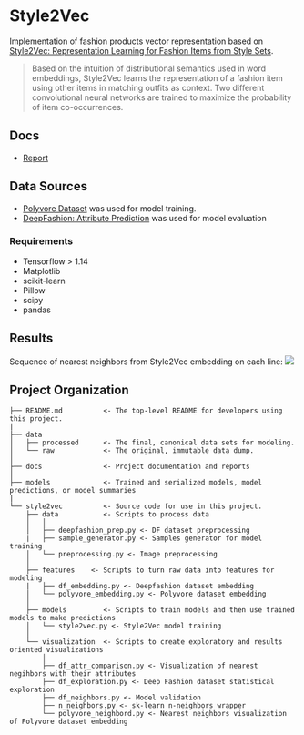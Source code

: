 # Style2Vec

Implementation of fashion products vector representation based on [Style2Vec: Representation Learning for Fashion Items from Style Sets](https://arxiv.org/abs/1708.04014).
> Based on the intuition of distributional semantics used in word embeddings, Style2Vec learns the representation of a fashion item using other items in matching outfits as context. Two different convolutional neural networks are trained to maximize the probability of item co-occurrences.

## Docs
- [Report](docs/Report.md)

## Data Sources
- [Polyvore Dataset](https://github.com/xthan/polyvore-dataset) was used for model training.
- [DeepFashion: Attribute Prediction](http://mmlab.ie.cuhk.edu.hk/projects/DeepFashion/AttributePrediction.html) was used for model evaluation

### Requirements
- Tensorflow > 1.14
- Matplotlib
- scikit-learn
- Pillow
- scipy
- pandas

## Results
Sequence of nearest neighbors from Style2Vec embedding on each line:
![](figures/nnstyle2vec.png)

## Project Organization


    ├── README.md          <- The top-level README for developers using this project.
    |
    ├── data
    │   ├── processed      <- The final, canonical data sets for modeling.
    │   └── raw            <- The original, immutable data dump.
    │
    ├── docs               <- Project documentation and reports
    │
    ├── models             <- Trained and serialized models, model predictions, or model summaries
    |
    └── style2vec          <- Source code for use in this project.
        ├── data           <- Scripts to process data
        │   │
        │   ├── deepfashion_prep.py <- DF dataset preprocessing
        |   ├── sample_generator.py <- Samples generator for model training
        │   └── preprocessing.py <- Image preprocessing
        │
        ├── features    <- Scripts to turn raw data into features for modeling
        |   ├── df_embedding.py <- Deepfashion dataset embedding
        │   └── polyvore_embedding.py <- Polyvore dataset embedding
        │
        ├── models         <- Scripts to train models and then use trained models to make predictions
        │   └── style2vec.py <- Style2Vec model training
        │
        └── visualization  <- Scripts to create exploratory and results oriented visualizations
            │
            ├── df_attr_comparison.py <- Visualization of nearest negihbors with their attributes
            ├── df_exploration.py <- Deep Fashion dataset statistical exploration
            ├── df_neighbors.py <- Model validation
            ├── n_neighbors.py <- sk-learn n-neighbors wrapper
            └── polyvore_neighbord.py <- Nearest neighbors visualization of Polyvore dataset embedding